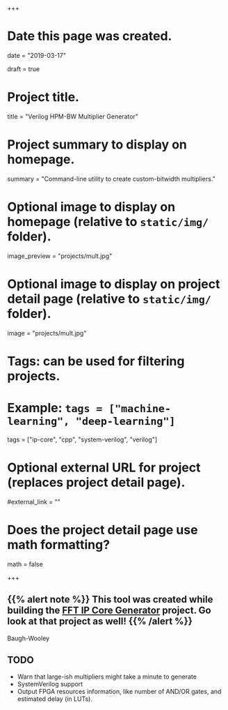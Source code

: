 +++
# Date this page was created.
date = "2019-03-17"

draft = true

# Project title.
title = "Verilog HPM-BW Multiplier Generator"

# Project summary to display on homepage.
summary = "Command-line utility to create custom-bitwidth multipliers."

# Optional image to display on homepage (relative to `static/img/` folder).
image_preview = "projects/mult.jpg"

# Optional image to display on project detail page (relative to `static/img/` folder).
image = "projects/mult.jpg"

# Tags: can be used for filtering projects.
# Example: `tags = ["machine-learning", "deep-learning"]`
tags = ["ip-core", "cpp", "system-verilog", "verilog"]

# Optional external URL for project (replaces project detail page).
#external_link = ""

# Does the project detail page use math formatting?
math = false

+++

<!-- ![FFT IP Core banner image](/img/banners/fft-ip-core.png) -->
{{% alert note %}}
This tool was created while building the <a href="/project/fft-ip-core-generator/">FFT IP Core Generator</a>
project. Go look at that project as well!
{{% /alert %}}
-----

Baugh-Wooley

## TODO

- Warn that large-ish multipliers might take a minute to generate
- SystemVerilog support
- Output FPGA resources information, like number of AND/OR gates, and estimated
  delay (in LUTs).
